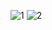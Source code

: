 ![1](https://user-images.githubusercontent.com/53713274/114287810-b0e9e580-9a72-11eb-93bc-1f18cd534545.jpg)
![2](https://user-images.githubusercontent.com/53713274/114287812-b1827c00-9a72-11eb-9a1f-2b6e27e9f5ef.jpg)
